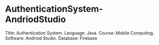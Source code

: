 # AuthenticationSystem-AndriodStudio
Title: Authentication System. Language: Java. Course: Mobile Computing. Software: Andriod Studio. Database: Firebase
